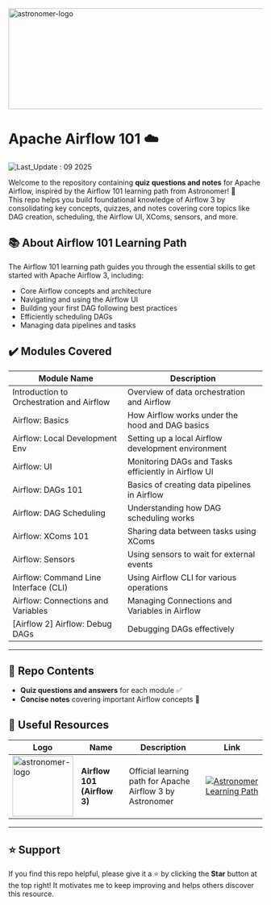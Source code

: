 <img width="1200" height="200" alt="astronomer-logo" src="https://github.com/user-attachments/assets/5dfcdf98-e200-4fda-98a5-471e596e5bfb" />

# Apache Airflow 101 ☁️  

![Last_Update : 09 2025](https://img.shields.io/badge/Last_Update-09--2025-brightgreen)

Welcome to the repository containing **quiz questions and notes** for Apache Airflow, inspired by the Airflow 101 learning path from Astronomer! 🚀  
This repo helps you build foundational knowledge of Airflow 3 by consolidating key concepts, quizzes, and notes covering core topics like DAG creation, scheduling, the Airflow UI, XComs, sensors, and more.

## 📚 About Airflow 101 Learning Path  
The Airflow 101 learning path guides you through the essential skills to get started with Apache Airflow 3, including:
- Core Airflow concepts and architecture  
- Navigating and using the Airflow UI  
- Building your first DAG following best practices  
- Efficiently scheduling DAGs  
- Managing data pipelines and tasks  

## ✔️ Modules Covered

| Module Name                       | Description                                           |
|---------------------------------|-------------------------------------------------------|
| Introduction to Orchestration and Airflow | Overview of data orchestration and Airflow             |
| Airflow: Basics                 | How Airflow works under the hood and DAG basics        | 
| Airflow: Local Development Env  | Setting up a local Airflow development environment      |
| Airflow: UI                    | Monitoring DAGs and Tasks efficiently in Airflow UI    |
| Airflow: DAGs 101              | Basics of creating data pipelines in Airflow           |
| Airflow: DAG Scheduling        | Understanding how DAG scheduling works                  |
| Airflow: XComs 101             | Sharing data between tasks using XComs                  |
| Airflow: Sensors               | Using sensors to wait for external events               |
| Airflow: Command Line Interface (CLI) | Using Airflow CLI for various operations               |
| Airflow: Connections and Variables | Managing Connections and Variables in Airflow         |
| [Airflow 2] Airflow: Debug DAGs | Debugging DAGs effectively                              |

---

## 📂 Repo Contents  
- **Quiz questions and answers** for each module ✅  
- **Concise notes** covering important Airflow concepts 📄  


## 🔗 Useful Resources  
| Logo | Name                  | Description                                    | Link |
|------|-----------------------|------------------------------------------------|------|
| <img width="120" height="120" alt="astronomer-logo" src="https://github.com/user-attachments/assets/a83882b9-6a12-4f13-83c6-75af2aad2079" /> | **Airflow 101 (Airflow 3)** | Official learning path for Apache Airflow 3 by Astronomer | [![Astronomer Learning Path](https://img.shields.io/badge/Airflow_101-blue?style=for-the-badge&logo=apacheairflow&logoColor=white)](https://academy.astronomer.io/path/airflow-101) |

---

## ⭐ Support  
If you find this repo helpful, please give it a ⭐ by clicking the **Star** button at the top right! It motivates me to keep improving and helps others discover this resource.
